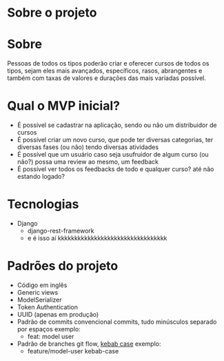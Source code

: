 # Sobre o projeto

# Sobre

Pessoas de todos os tipos poderão criar e oferecer cursos de todos os tipos, sejam eles mais avançados, específicos, rasos, abrangentes e também com taxas de valores e durações das mais variadas possível.

# Qual o MVP inicial?

- É possível se cadastrar na aplicação, sendo ou não um distribuidor de cursos
- É possível criar um novo curso, que pode ter diversas categorias, ter diversas fases (ou não) tendo diversas atividades
- É possível que um usuário caso seja usufruidor de algum curso (ou não?) possa uma review ao mesmo, um feedback
- É possível ver todos os feedbacks de todo e qualquer curso? até não estando logado?

# Tecnologias

- Django
    - django-rest-framework
    - e é isso aí kkkkkkkkkkkkkkkkkkkkkkkkkkkkkkkkk
    

# Padrões do projeto

- Código em inglês
- Generic views
- ModelSerializer
- Token Authentication
- UUID (apenas em produção)
- Padrão de commits convencional commits, tudo minúsculos separado por espaços exemplo:
    - feat: model user
- Padrão de branches git flow, [kebab case](https://www.alura.com.br/artigos/convencoes-nomenclatura-camel-pascal-kebab-snake-case?gclid=CjwKCAjwq5-WBhB7EiwAl-HEkmvBfpBMm5388JN06NNRPwyPtOPGEALI8QQ2T4OmHCnWaob6RiIjfhoCDwQQAvD_BwE) exemplo:
    - feature/model-user kebab-case
